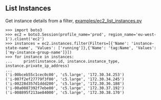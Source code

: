 ## List Instances

Get instance details from a filter, [examples/ec2_list_instances.py](examples/ec2_list_instances.py)

```
>>> import boto3
>>> ec2 = boto3.Session(profile_name='prod', region_name='eu-west-1').client('ec2')
>>> instances = ec2.instances.filter(Filters=[{'Name': 'instance-state-name', 'Values': ['running']},{'Name': 'tag:Name', 'Values': ['my-instance-group-name']}])
>>> for instance in instances:
...     print(instance.id, instance.instance_type, instance.private_ip_address)
...
('i-00bceb55c1cec0c00', 'c5.large', '172.30.34.253')
('i-007f2ef27779f3f00', 'c5.large', '172.30.34.245')
('i-00228d357d1ddd200', 'c5.large', '172.30.36.188')
('i-00a0087392f7ebe00', 'c5.large', '172.30.37.192')
('i-008895f213ae84000', 'c5.large', '172.30.38.170')
```

